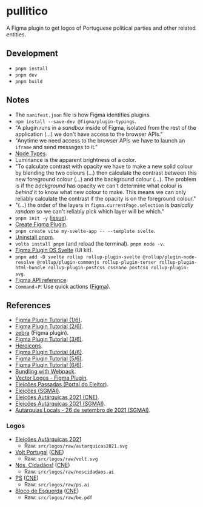 # pullitico

A Figma plugin to get logos of Portuguese political parties and other related entities.

## Development

- `pnpm install`
- `pnpm dev`
- `pnpm build`

## Notes

- The `manifest.json` file is how Figma identifies plugins.
- `npm install --save-dev @figma/plugin-typings`.
- "A plugin runs in a _sandbox_ inside of Figma, isolated from the rest of the application (...) we don't have access to the browser APIs."
- "Anytime we need access to the browser APIs we have to launch an `iframe` and send messages to it."
- [Node Types](https://www.figma.com/plugin-docs/api/nodes/).
- Luminance is the apparent brightness of a color.
- "To calculate contrast with opacity we have to make a new solid colour by blending the two colours (...) then calculate the contrast between this new foreground colour (...) and the background colour (...). The problem is if the _background_ has opacity we can't determine what colour is _behind_ it to know what new colour to make. This means we can only reliably calculate the contrast if the opacity is on the foreground colour."
- "(...) the order of the layers in `figma.currentPage.selection` is _basically random_ so we can't reliably pick which layer will be which."
- `pnpm init -y` ([issue](https://github.com/pnpm/pnpm/issues/3505)).
- [Create Figma Plugin](https://yuanqing.github.io/create-figma-plugin/).
- `pnpm create vite my-svelte-app -- --template svelte`.
- [Uninstall pnpm](https://pnpm.io/uninstall).
- `volta install pnpm` (and reload the terminal). `pnpm node -v`.
- [Figma Plugin DS Svelte](https://github.com/thomas-lowry/figma-plugin-ds-svelte) (UI kit).
- `pnpm add -D svelte rollup rollup-plugin-svelte @rollup/plugin-node-resolve @rollup/plugin-commonjs rollup-plugin-terser rollup-plugin-html-bundle rollup-plugin-postcss cssnano postcss rollup-plugin-svg`.
- [Figma API reference](https://www.figma.com/plugin-docs/api/api-reference/).
- `Command`+`P`: Use quick actions ([Figma](https://help.figma.com/hc/en-us/articles/360040328653-Use-shortcuts-and-quick-actions#Quick_actions)).

## References

- [Figma Plugin Tutorial (1/6)](https://alcohollick.com/writing/figma-plugin-tutorial-1-6).
- [Figma Plugin Tutorial (2/6)](https://alcohollick.com/writing/figma-plugin-tutorial-2-6).
- [zebra](https://github.com/danhollick/zebra) (Figma plugin).
- [Figma Plugin Tutorial (3/6)](https://alcohollick.com/writing/figma-plugin-tutorial-3-6).
- [Heroicons](https://heroicons.com/).
- [Figma Plugin Tutorial (4/6)](https://alcohollick.com/writing/figma-plugin-tutorial-4-6).
- [Figma Plugin Tutorial (5/6)](https://alcohollick.com/writing/figma-plugin-tutorial-5-6).
- [Figma Plugin Tutorial (6/6)](https://alcohollick.com/writing/figma-plugin-tutorial-6-6).
- [Bundling with Webpack](https://www.figma.com/plugin-docs/bundling-webpack/).
- [Vector Logos - Figma Plugin](https://github.com/kevinwuhoo/vector-logos-figma-plugin).
- [Eleições Passadas (Portal do Eleitor)](https://www.portaldoeleitor.pt/Paginas/EleicoesPassadas.aspx).
- [Eleições (SGMAI)](https://www.eleicoes.mai.gov.pt/).
- [Eleições Autárquicas 2021 (CNE)](https://www.cne.pt/content/eleicoes-autarquicas-2021).
- [Eleições Autárquicas 2021 (SGMAI)](https://www.eleicoes.mai.gov.pt/autarquicas2021/).
- [Autarquias Locais - 26 de setembro de 2021 (SGMAI)](https://www.sg.mai.gov.pt/AdministracaoEleitoral/EleicoesReferendos/AutarquiasLocais/Paginas/default.aspx?FirstOpen=1).

### Logos

- [Eleições Autárquicas 2021](https://www.eleicoes.mai.gov.pt/autarquicas2021/assets/static/files/electionImage.svg)
  - Raw: `src/logos/raw/autarquicas2021.svg`
- [Volt Portugal](https://www.voltportugal.org/volt-logo.svg) ([CNE](https://www.cne.pt/partido/volt-portugal))
  - Raw: `src/logos/raw/volt.svg`
- [Nós, Cidadãos!](https://noscidadaos.pt/o-nos-cidadaos/regulamentos-e-documentos/) ([CNE](https://www.cne.pt/partido/nos-cidadaos))
  - Raw: `src/logos/raw/noscidadaos.ai`
- [PS](https://ps.pt/elementos-graficos/) ([CNE](https://www.cne.pt/partido/partido-socialista))
  - Raw: `src/logos/raw/ps.ai`
- [Bloco de Esquerda](https://www.bloco.org/o-bloco/manual-de-normas-gr%C3%A1ficas.html) ([CNE](https://www.cne.pt/partido/bloco-de-esquerda))
  - Raw: `src/logos/raw/be.pdf`
